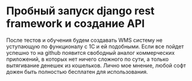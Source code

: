# Пробный запуск django rest framework и создание API
После тестов и обучения будем создавать WMS систему не уступающую по функционалу с 1С и ей подобными. 
Если все пойдет успешно то на github появится свободный аналог коммерческих приложений, в которых нет ничего сложного по сути, а только вытягивание денешек из кошельков.
Лично мое мнение, любой софт дожен быть полностью бесплатен для использования.

